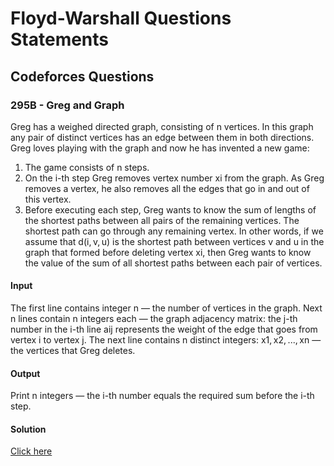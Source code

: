 # Floyd-Warshall Questions Statements

## Codeforces Questions

### 295B - Greg and Graph

Greg has a weighed directed graph, consisting of n vertices. In this graph any pair of distinct vertices has an edge between them in both directions. Greg loves playing with the graph and now he has invented a new game:

1. The game consists of n steps.
2. On the i-th step Greg removes vertex number xi from the graph. As Greg removes a vertex, he also removes all the edges that go in and out of this vertex.
3. Before executing each step, Greg wants to know the sum of lengths of the shortest paths between all pairs of the remaining vertices. The shortest path can go through any remaining vertex. In other words, if we assume that d(i, v, u) is the shortest path between vertices v and u in the graph that formed before deleting vertex xi, then Greg wants to know the value of the sum of all shortest paths between each pair of vertices. 

#### Input

The first line contains integer n — the number of vertices in the graph. Next n lines contain n integers each — the graph adjacency matrix: the j-th number in the i-th line aij represents the weight of the edge that goes from vertex i to vertex j. The next line contains n distinct integers: x1, x2, ..., xn — the vertices that Greg deletes.

#### Output

Print n integers — the i-th number equals the required sum before the i-th step.

#### Solution

[Click here](./greg-and-graph.py)